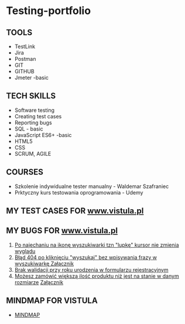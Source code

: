 # Testing-portfolio

## TOOLS

-   TestLink
-   Jira
-   Postman
-   GIT
-   GITHUB
-   Jmeter -basic

## TECH SKILLS

-   Software testing
-   Creating test cases
-   Reporting bugs
-   SQL - basic
-   JavaScript ES6+ -basic
-   HTML5
-   CSS
-   SCRUM, AGILE

## COURSES

-   Szkolenie indywidualne tester manualny - Waldemar Szafraniec
-   Prktyczny kurs testowania oprogramowania - Udemy

## MY TEST CASES FOR www.vistula.pl

## MY BUGS FOR www.vistula.pl

1. [Po najechaniu na ikonę wyszukiwarki tzn "lupkę" kursor nie zmienia wyglądu](https://drive.google.com/file/d/1xAXvhnMgdhSfTkg-Q8t8GBgxQMqv-hX1/view?usp=sharing)
2. [Błąd 404 po kliknięciu "wyszukaj" bez wpisywania frazy w wyszukiwarkę ](https://drive.google.com/file/d/1HhSpaZ9qSyDzfMgy9wgQ7nwWfzCFy4iU/view?usp=sharing) [Załącznik](https://drive.google.com/file/d/1tYa0R_hqEI8gQrHxwzJTVx0rKNqisiAO/view?usp=sharing)
3. [Brak walidacji przy roku urodzenia w formularzu rejestracyjnym](https://drive.google.com/file/d/1ZBxBIbhetzD6ho5yqEPqyhqKwC7UqcuE/view?usp=sharing)
4. [Możesz zamówić większą ilość produktu niż jest na stanie w danym rozmiarze](https://drive.google.com/file/d/1XcW8gZroPTt4NtVbkvhWRnlwgs3czzVN/view?usp=sharing) [Załącznik](https://drive.google.com/file/d/149zTwZcEABu7nut2eWt4UVBjpC78iti0/view?usp=sharing)

## MINDMAP FOR VISTULA
- [MINDMAP](https://drive.google.com/file/d/149zTwZcEABu7nut2eWt4UVBjpC78iti0/view?usp=sharing)

